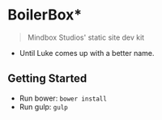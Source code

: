 # BoilerBox*

> Mindbox Studios' static site dev kit

* Until Luke comes up with a better name.

## Getting Started

* Run bower: `bower install`
* Run gulp: `gulp`
